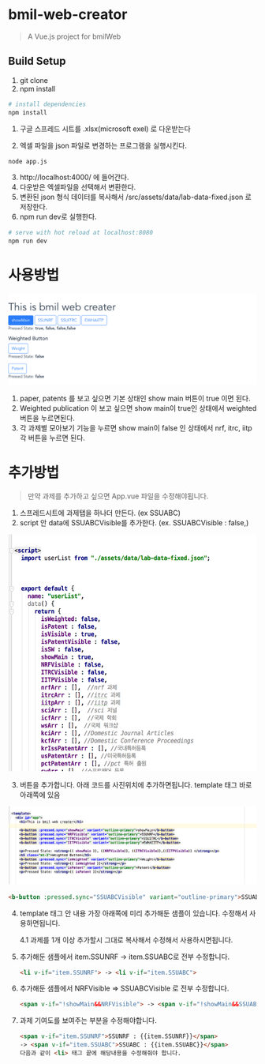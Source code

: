 # bmil-web-creator

> A Vue.js project for bmilWeb

## Build Setup

1. git clone
2. npm install


``` bash
# install dependencies
npm install
```

1. 구글 스프레드 시트를 .xlsx(microsoft exel) 로 다운받는다

2. 엑셀 파일을 json 파일로 변경하는 프로그램을 실행시킨다.

```bash
node app.js 

```

3. http://localhost:4000/ 에 들어간다. 
4. 다운받은 엑셀파일을 선택해서 변환한다.
5. 변환된 json 형식 데이터를 복사해서  /src/assets/data/lab-data-fixed.json 로 저장한다. 
6. npm run dev로 실행한다. 

```bash
# serve with hot reload at localhost:8080
npm run dev
```



# 사용방법

<img src="/src/assets/web_sample_page.png">

1. paper, patents 를 보고 싶으면 기본 상태인 show main 버튼이 true 이면 된다. 
2. Weighted publication 이 보고 싶으면 show main이 true인 상태에서 weighted 버튼을 누르면된다.
3. 각 과제별 모아보기 기능을 누르면 show main이 false 인 상태에서 nrf, itrc, iitp 각 버튼을 누르면 된다. 



# 추가방법

> 만약 과제를 추가하고 싶으면 App.vue 파일을 수정해야됩니다.

1. 스프레드시트에 과제탭을 하나더 만든다. (ex SSUABC)
2. script 안 data에 SSUABCVisible를 추가한다. (ex. SSUABCVisible : false,) 

<img src="/src/assets/data_sample.png" width="720" height="480">

3. 버튼을 추가합니다. 아래 코드를 사진위치에 추가하면됩니다. template 태그 바로 아래쪽에 있음

<img src="/src/assets/add_button.png">

```html
<b-button :pressed.sync="SSUABCVisible" variant="outline-primary">SSUABC</b-button>
```

4. template 태그 안 내용 가장 아래쪽에 미리 추가해둔 샘플이 있습니다. 수정해서 사용하면됩니다.

   4.1 과제를 1개 이상 추가할시 그대로 복사해서 수정해서 사용하시면됩니다.

5. 추가해둔 샘플에서 item.SSUNRF -> item.SSUABC로 전부 수정합니다.

   ```html
   <li v-if="item.SSUNRF"> -> <li v-if="item.SSUABC">
   ```

6. 추가해둔 샘플에서 NRFVisible => SSUABCVisible 로 전부 수정합니다.

   ```html
   <span v-if="!showMain&&NRFVisible"> -> <span v-if="!showMain&&SSUABCVisible">
   ```

7. 과제 기여도를 보여주는 부분을 수정해야합니다.

   ```html
   <span v-if="item.SSUNRF">SSUNRF : {{item.SSUNRF}}</span>  
   -> <span v-if="item.SSUABC">SSUABC : {{item.SSUABC}}</span>
   다음과 같이 <li> 태그 끝에 해당내용을 수정해줘야 합니다. 
   ```

   





